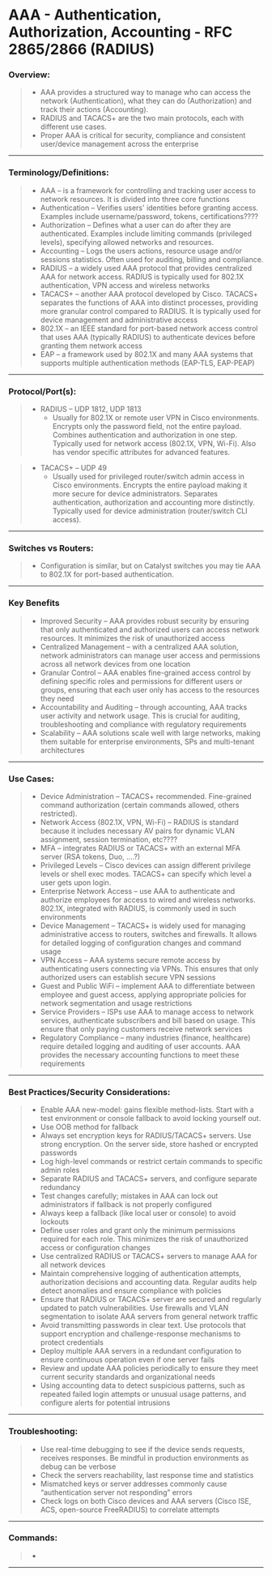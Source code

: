 # AAA - Authentication, Authorization, Accounting - RFC 2865/2866 (RADIUS)

### Overview:
> * AAA provides a structured way to manage who can access the network (Authentication), what they can do (Authorization) and track their actions (Accounting).
> * RADIUS and TACACS+ are the two main protocols, each with different use cases.
> * Proper AAA is critical for security, compliance and consistent user/device management across the enterprise
---
### Terminology/Definitions:
> * AAA – is a framework for controlling and tracking user access to network resources. It is divided into three core functions
> * Authentication – Verifies users' identities before granting access. Examples include username/password, tokens, certifications????
> * Authorization – Defines what a user can do after they are authenticated. Examples include limiting commands (privileged levels), specifying allowed networks and resources.
> * Accounting – Logs the users actions, resource usage and/or sessions statistics. Often used for auditing, billing and compliance.
> * RADIUS – a widely used AAA protocol that provides centralized AAA for network access. RADIUS is typically used for 802.1X authentication, VPN access and wireless networks
> * TACACS+ – another AAA protocol developed by Cisco. TACACS+ separates the functions of AAA into distinct processes, providing more granular control compared to RADIUS. It is typically used for device management and administrative access
> * 802.1X – an IEEE standard for port-based network access control that uses AAA (typically RADIUS) to authenticate devices before granting them network access
> * EAP – a framework used by 802.1X and many AAA systems that supports multiple authentication methods (EAP-TLS, EAP-PEAP)
---
### Protocol/Port(s):
> * RADIUS – UDP 1812, UDP 1813
>   * Usually for 802.1X or remote user VPN in Cisco environments. Encrypts only the password field, not the entire payload. Combines authentication and authorization in one step. Typically used for network access (802.1X, VPN, Wi-Fi). Also has vendor specific attributes for advanced features. 
  
> * TACACS+ – UDP 49
>   * Usually used for privileged router/switch admin access in Cisco environments. Encrypts the entire payload making it more secure for device administrators. Separates authentication, authorization and accounting more distinctly. Typically used for device administration (router/switch CLI access).
---
### Switches vs Routers:
> * Configuration is similar, but on Catalyst switches you may tie AAA to 802.1X for port-based authentication.
---
### Key Benefits
> * Improved Security – AAA provides robust security by ensuring that only authenticated and authorized users can access network resources. It minimizes the risk of unauthorized access
> * Centralized Management – with a centralized AAA solution, network administrators can manage user access and permissions across all network devices from one location
> * Granular Control – AAA enables fine-grained access control by defining specific roles and permissions for different users or groups, ensuring that each user only has access to the resources they need
> * Accountability and Auditing – through accounting, AAA tracks user activity and network usage. This is crucial for auditing, troubleshooting and compliance with regulatory requirements
> * Scalability – AAA solutions scale well with large networks, making them suitable for enterprise environments, SPs and multi-tenant architectures
---
### Use Cases:
> * Device Administration – TACACS+ recommended. Fine-grained command authorization (certain commands allowed, others restricted).
> * Network Access (802.1X, VPN, Wi-Fi) – RADIUS is standard because it includes necessary AV pairs for dynamic VLAN assignment, session termination, etc????
> * MFA – integrates RADIUS or TACACS+ with an external MFA server (RSA tokens, Duo, ….?)
> * Privileged Levels – Cisco devices can assign different privilege levels or shell exec modes. TACACS+ can specify which level a user gets upon login.
> * Enterprise Network Access – use AAA to authenticate and authorize employees for access to wired and wireless networks. 802.1X, integrated with RADIUS, is commonly used in such environments
> * Device Management – TACACS+ is widely used for managing administrative access to routers, switches and firewalls. It allows for detailed logging of configuration changes and command usage
> * VPN Access – AAA systems secure remote access by authenticating users connecting via VPNs. This ensures that only authorized users can establish secure VPN sessions
> * Guest and Public WiFi – implement AAA to differentiate between employee and guest access, applying appropriate policies for network segmentation and usage restrictions
> * Service Providers – ISPs use AAA to manage access to network services, authenticate subscribers and bill based on usage. This ensure that only paying customers receive network services
> * Regulatory Compliance – many industries (finance, healthcare) require detailed logging and auditing of user accounts. AAA provides the necessary accounting functions to meet these requirements
---
### Best Practices/Security Considerations:
> * Enable AAA new-model: gains flexible method-lists. Start with a test environment or console fallback to avoid locking yourself out.
> * Use OOB method for fallback
> * Always set encryption keys for RADIUS/TACACS+ servers. Use strong encryption. On the server side, store hashed or encrypted passwords
> * Log high-level commands or restrict certain commands to specific admin roles
> * Separate RADIUS and TACACS+ servers, and configure separate redundancy
> * Test changes carefully; mistakes in AAA can lock out administrators if fallback is not properly configured
> * Always keep a fallback (like local user or console) to avoid lockouts
> * Define user roles and grant only the minimum permissions required for each role. This minimizes the risk of unauthorized access or configuration changes
> * Use centralized RADIUS or TACACS+ servers to manage AAA for all network devices
> * Maintain comprehensive logging of authentication attempts, authorization decisions and accounting data. Regular audits help detect anomalies and ensure compliance with policies
> * Ensure that RADIUS or TACACS+ server are secured and regularly updated to patch vulnerabilities. Use firewalls and VLAN segmentation to isolate AAA servers from general network traffic
> * Avoid transmitting passwords in clear text. Use protocols that support encryption and challenge-response mechanisms to protect credentials
> * Deploy multiple AAA servers in a redundant configuration to ensure continuous operation even if one server fails
> * Review and update AAA policies periodically to ensure they meet current security standards and organizational needs
> * Using accounting data to detect suspicious patterns, such as repeated failed login attempts or unusual usage patterns, and configure alerts for potential intrusions
---
### Troubleshooting:
> * Use real-time debugging to see if the device sends requests, receives responses. Be mindful in production environments as debug can be verbose
> * Check the servers reachability, last response time and statistics
> * Mismatched keys or server addresses commonly cause “authentication server not responding” errors
> * Check logs on both Cisco devices and AAA servers (Cisco ISE, ACS, open-source FreeRADIUS) to correlate attempts
---
### Commands:
> * 
---





